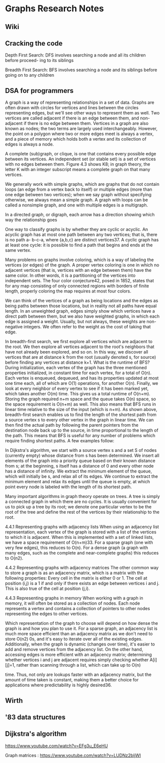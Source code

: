 # Graphs Research Notes

## Wiki


## Cracking the code

Depth First Search: DFS involves searching a node and all its children before proceed- ing to its siblings

Breadth First Search: BFS involves searching a node and its siblings before going on to any children

## DSA for programmers

A graph is a way of representing relationships in a set of data. Graphs are often drawn with circles for vertices and lines between the circles representing edges, but we'll see other ways to represent them as well. Two vertices are called adjacent if there is an edge between them, and non-adjacent if there is no edge between them.
Vertices in a graph are also known as nodes; the two terms are largely used interchangeably. However, the point on a polygon where two or more edges meet is always a vertex, and a piece of memory which holds both a vertex and its collection of edges is always a node.

A complete (sub)graph, or clique, is one that contains every possible edge between its vertices. An independent set (or stable set) is a set of vertices with no edges between them. Figure 4.3 shows K8; in graph theory, the letter K with an integer subscript means a complete graph on that many vertices.

We generally work with simple graphs, which are graphs that do not contain loops (an edge from a vertex back to itself) or multiple edges (more than one edge between two vertices); when we say graph without specifying otherwise, we always mean a simple graph. A graph with loops can be called a nonsimple graph, and one with multiple edges is a multigraph.


In a directed graph, or digraph, each arrow has a direction showing which way the relationship goes

One way to classify graphs is by whether they are cyclic or acyclic. An acyclic graph has at most one path between any two vertices; that is, there is no path a-
b-c-a, where {a,b,c} are distinct vertices37. A cyclic graph has at least one cycle: it is possible to find a path that begins and ends at the same vertex.

Many problems on graphs involve coloring, which is a way of labeling the vertices (or edges) of the graph. A proper vertex coloring is one in which no adjacent vertices (that is, vertices with an edge between them) have the same color. In other words, it is a partitioning of the vertices into independent sets. The four color conjecture42, posed in 1852, states that for any map consisting of only connected regions with borders of finite length, properly coloring the map requires at most four colors.

We can think of the vertices of a graph as being locations and the edges as being paths between those locations, but in reality not all paths have equal length. In an unweighted graph, edges simply show which vertices have a direct path between them, but we also have weighted graphs, in which each edge is assigned a weight. Usually, but not always, these weights are non-negative integers. We often refer to the weight as the cost of taking that edge.

In breadth-first search, we first explore all vertices which are adjacent to the root. We then explore all vertices adjacent to the root's neighbors that have not already been explored, and so on. In this way, we discover all vertices that are at
distance k from the root (usually denoted s, for source) before finding any vertices at distance k+1. What is the runtime of BFS? During initialization, each vertex of the graph has the three mentioned properties initialized, in constant time for each vertex, for a total of O(n). Each vertex is enqueued, dequeued, and has its properties updated at most one time each, all of which are O(1) operations, for another O(n). Finally, we look at every neighbor of every vertex to see if it has been marked yet, which takes another O(m) time. This gives us a total runtime of O(n+m). Storing the graph required n+m space and the queue takes O(n) space, so the space requirement is O(n+m) as well. This also means that BFS runs in linear time relative to the size of the input (which is n+m). As shown above, breadth-first search enables us to find the length of the shortest path from a source vertex s to every other vertex in the graph in linear time. We can then find the actual path by following the parent pointers from the destination node back up to the source, in time proportional to the length of the path. This means that BFS is useful for any number of problems which require finding shortest paths. A few examples follow:


In Dijkstra's algorithm, we start with a source vertex s and a set S of nodes (currently empty) whose distance from s has been determined. We insert all elements of the graph into a priority queue based on their known distance from s; at the beginning, s itself has a distance of 0 and every other node has a distance of infinity. We extract the minimum element of the queue, which will initially be s, and relax all of its edges. We continue to extract the minimum element and relax its edges until the queue is empty, at which point every node is labeled with the length of its shortest path.





Many important algorithms in graph theory operate on trees. A tree is simply a connected graph in which there are no cycles. It is usually convenient for us to pick up a tree by its root; we denote one particular vertex to be the root of the tree and define the rest of the vertices by their relationship to the root.


4.4.1 Representing graphs with adjacency lists
When using an adjacency list representation, each vertex of the graph is stored with a list of the vertices to which it is adjacent. When this is implemented with
a set of linked lists, we have a space requirement of O(n+m)33. For a sparse graph (one with very few edges), this reduces to O(n). For a dense graph (a graph with many edges, such as the complete and near-complete graphs) this
reduces to O(n2).

4.4.2 Representing graphs with adjacency matrices
The other common way to store a graph is as an adjacency matrix, which is a matrix with the following properties:
Every cell in the matrix is either 0 or 1.
The cell at position (i,j) is a 1 if and only if there exists an edge between
vertices i and j. This is also true of the cell at position (j,i).

4.4.3 Representing graphs in memory
When working with a graph in memory, it will often be stored as a collection of nodes. Each node represents a vertex and contains a collection of pointers to other nodes representing the edges to other vertices.

Which representation of the graph to choose will depend on how dense the graph is and how you plan to use it. For a sparse graph, an adjacency list is much more
space efficient than an adjacency matrix as we don't need to store O(n2) 0s, and it's easy to iterate over all of the existing edges. Additionally, when the graph is dynamic (changes over time), it's easier to add and remove vertices from the adjacency list.
On the other hand, accessing edges is more efficient with an adjacency matrix; determining whether vertices i and j are adjacent requires simply checking whether A[i][j]=1, rather than scanning through a list, which can take up to O(n)
 
time. Thus, not only are lookups faster with an adjacency matrix, but the amount of time taken is constant, making them a better choice for applications where
predictability is highly desired36.


## Wirth

## '83 data structures


## Dijkstra's algorithm
https://www.youtube.com/watch?v=EFg3u_E6eHU

Graph matrices : https://www.youtube.com/watch?v=LUDNz2bIjWI




